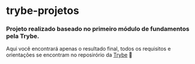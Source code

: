 # trybe-projetos

### Projeto realizado baseado no primeiro módulo de fundamentos pela Trybe. 
Aqui você encontrará apenas o resultado final, todos os requisitos e orientações se encontram no reposirório da 
[Trybe](https://github.com/tryber/sd-026-a-project-lessons-learned)  🚀
